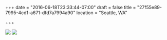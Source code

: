 +++
date = "2016-06-18T23:33:44-07:00"
draft = false
title = "27f55e89-7995-4cd1-a671-dfd7a7994a90"
location = "Seattle, WA"

+++

![](https://d17enza3bfujl8.cloudfront.net/DSCF3668.jpg)
![](https://d17enza3bfujl8.cloudfront.net/DSCF3716.jpg)
